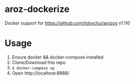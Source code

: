 # aroz-dockerize
Docker support for https://github.com/tobychui/arozos v1.110

# Usage
1. Ensure docker && docker-compose installed
2. Clone/Download this repo
3. `$ docker-compose up`
4. Open http://localhost:8888/
